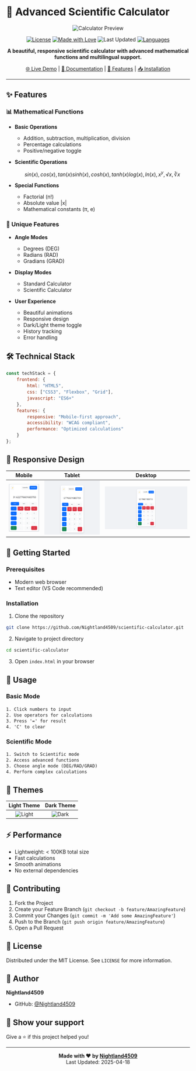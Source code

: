 # 🧮 Advanced Scientific Calculator

<div align="center">

![Calculator Preview](https://via.placeholder.com/800x400?text=Scientific+Calculator+Preview)

[![License](https://img.shields.io/badge/license-MIT-blue.svg)](LICENSE)
[![Made with Love](https://img.shields.io/badge/Made%20with-♥-ff69b4.svg)](https://github.com/Nightland4509)
![Last Updated](https://img.shields.io/badge/last%20updated-April%202025-brightgreen)
[![Languages](https://img.shields.io/badge/languages-HTML%20%7C%20CSS%20%7C%20JavaScript-yellow.svg)](#features)

**A beautiful, responsive scientific calculator with advanced mathematical functions and multilingual support.**

[🌐 Live Demo](#) | [📝 Documentation](#documentation) | [🚀 Features](#features) | [📥 Installation](#installation)

</div>

---

## ✨ Features

### 📊 Mathematical Functions
- **Basic Operations**
  - Addition, subtraction, multiplication, division
  - Percentage calculations
  - Positive/negative toggle

- **Scientific Operations**
  ```math
  sin(x), cos(x), tan(x)
  sinh(x), cosh(x), tanh(x)
  log(x), ln(x), x^y, √x, ∛x
  ```

- **Special Functions**
  - Factorial (n!)
  - Absolute value |x|
  - Mathematical constants (π, e)

### 🎯 Unique Features
- **Angle Modes**
  - Degrees (DEG)
  - Radians (RAD)
  - Gradians (GRAD)

- **Display Modes**
  - Standard Calculator
  - Scientific Calculator

- **User Experience**
  - Beautiful animations
  - Responsive design
  - Dark/Light theme toggle
  - History tracking
  - Error handling

## 🛠️ Technical Stack

```javascript
const techStack = {
    frontend: {
        html: "HTML5",
        css: ["CSS3", "Flexbox", "Grid"],
        javascript: "ES6+"
    },
    features: {
        responsive: "Mobile-first approach",
        accessibility: "WCAG compliant",
        performance: "Optimized calculations"
    }
};
```

## 📱 Responsive Design

| Mobile | Tablet | Desktop |
|:------:|:------:|:-------:|
| <img src="responsive/mobile.png" width="100" alt="Mobile View"> | <img src="responsive/Tablet.png" width="200" alt="Tablet View"> | <img src="responsive/desktop.png" width="300" alt="Desktop View"> |

## 🚀 Getting Started

### Prerequisites
- Modern web browser
- Text editor (VS Code recommended)

### Installation

1. Clone the repository
```bash
git clone https://github.com/Nightland4509/scientific-calculator.git
```

2. Navigate to project directory
```bash
cd scientific-calculator
```

3. Open `index.html` in your browser

## 📖 Usage

### Basic Mode
```
1. Click numbers to input
2. Use operators for calculations
3. Press '=' for result
4. 'C' to clear
```

### Scientific Mode
```
1. Switch to Scientific mode
2. Access advanced functions
3. Choose angle mode (DEG/RAD/GRAD)
4. Perform complex calculations
```

## 🎨 Themes

<div align="center">

| Light Theme | Dark Theme |
|:-----------:|:---------:|
| ![Light](https://via.placeholder.com/200x150?text=Light+Theme) | ![Dark](https://via.placeholder.com/200x150?text=Dark+Theme) |

</div>

## ⚡ Performance

- Lightweight: < 100KB total size
- Fast calculations
- Smooth animations
- No external dependencies

## 🤝 Contributing

1. Fork the Project
2. Create your Feature Branch (`git checkout -b feature/AmazingFeature`)
3. Commit your Changes (`git commit -m 'Add some AmazingFeature'`)
4. Push to the Branch (`git push origin feature/AmazingFeature`)
5. Open a Pull Request

## 📜 License

Distributed under the MIT License. See `LICENSE` for more information.

## 👤 Author

**Nightland4509**
- GitHub: [@Nightland4509](https://github.com/Nightland4509)

## 🌟 Show your support

Give a ⭐️ if this project helped you!

---

<div align="center">

**Made with ❤️ by [Nightland4509](https://github.com/Nightland4509)**  
Last Updated: 2025-04-18

</div>

